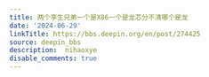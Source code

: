 ```yaml
---
title: 两个孪生兄弟一个是X86一个是龙芯分不清哪个是龙
date: '2024-06-29'
linkTitle: https://bbs.deepin.org/en/post/274425
source: deepin_bbs
description:  nihaoxye 
disable_comments: true
---
```


